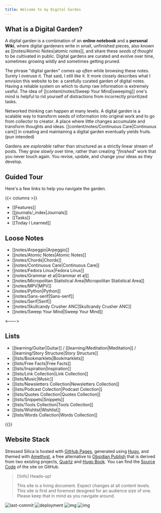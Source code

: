 ```yaml
---
title: Welcome to my Digital Garden
---
```


## What is a Digital Garden?

A digital garden is a combination of an **online notebook** and a **personal Wiki**, where digital gardeners write in small, unfinished pieces, also known as [[notes/Atomic Notes|atomic notes]], and share these _seeds of thought_ to be cultivated in public. Digital gardens are curated and evolve over time, sometimes growing wildly and sometimes getting pruned.

The phrase "digital garden" comes up _often_ while browsing these notes. Surely I overuse it. That said, I still like it. It more closely describes what I envision this website to be: a carefully curated garden of digital notes. Having a reliable system on which to dump raw information is extremely useful. The idea of [[content/notes/Sweep Your Mind|sweeping]] one's mind is helpful to rid yourself of distractions from incorrectly prioritized tasks.

Networked thinking can happen at many levels. A digital garden is a scalable way to transform seeds of information into original work and to go from collector to creator. A place where little changes accumulate and transform thoughts and ideas. [[content/notes/Continuous Care|Continuous care]] in creating and maintaining a digital garden eventually yields fruits. (pun intended)

Gardens are _explorable_ rather than structured as a strictly linear stream of posts. They grow _slowly_ over time, rather than creating *"finished"* work that you never touch again. You revise, update, and change your ideas as they develop.

## Guided Tour

Here's a few links to help you navigate the garden.

{{< columns >}}
- [[Features]]
- [[journals/_index|Journals]]
- [[Tasks]]
- [[Today I Learned]]

## Loose Notes
- [[notes/Arpeggio|Arpeggio]]
- [[notes/Atomic Notes|Atomic Notes]]
- [[notes/Chords|Chords]]
- [[notes/Continuous Care|Continuous Care]]
- [[notes/Fedora Linux|Fedora Linux]]
- [[notes/Grammar et al|Grammar et al]]
- [[notes/Micropolitan Statistical Area|Micropolitan Statistical Area]]
- [[notes/MPV|MPV]]
- [[notes/Python|Python]]
- [[notes/Sans-serif|Sans-serif]]
- [[notes/Serif|Serif]]
- [[notes/Skullcandy Crusher ANC|Skullcandy Crusher ANC]]
- [[notes/Sweep Your Mind|Sweep Your Mind]]

<--->

## Lists
- [[learning/Guitar|Guitar]] / [[learning/Meditation|Meditation]] / [[learning/Story Structure|Story Structure]]
- [[lists/Bookmarklets|Bookmarklets]]
- [[lists/Free Facts|Free Facts]]
- [[lists/Inspiration|Inspiration]]
- [[lists/Link Collection|Link Collection]]
- [[lists/Music|Music]]
- [[lists/Newsletters Collection|Newsletters Collection]]
- [[lists/Podcast Colection|Podcast Colection]]
- [[lists/Quotes Collection|Quotes Collection]]
- [[lists/Snippets|Snippets]]
- [[lists/Tools Collection|Tools Collection]]
- [[lists/Wishlist|Wishlist]]
- [[lists/Words Collection|Words Collection]]

{{</columns>}}

## Website Stack

Stressed Silica is hosted with [GitHub Pages](https://pages.github.com/), generated using [Hugo](https://gohugo.io/), and themed with [Amethyst](https://github.com/64bitpandas/amethyst), a free alternative to [Obsidian Publish](https://obsidian.md/publish) that is derived from two existing projects, [Quartz](https://quartz.jzhao.xyz/) and [Hugo Book](https://github.com/alex-shpak/hugo-book). You can find the [Source Code](https://github.com/datastring/amethyst) of the site on GitHub.

> [!info] Heads-up!
>
> This site is a living document. Expect changes at all content levels.
> This site is first and foremost designed for an audience size of one.
> Please keep that in mind as you navigate around.
>
![last-commit](https://img.shields.io/github/last-commit/datastring/amethyst?style=for-the-badge)
![deployment](https://img.shields.io/github/deployments/datastring/amethyst/github-pages?style=for-the-badge)
![img](https://img.shields.io/github/repo-size/datastring/amethyst?style=for-the-badge)
![img](https://img.shields.io/github/languages/code-size/datastring/amethyst?style=for-the-badge)
